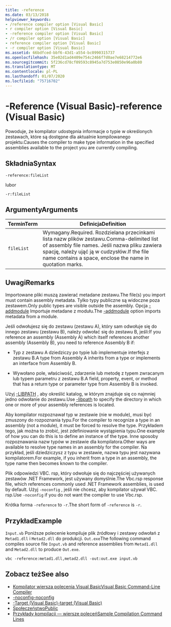 ```yaml
---
title: -reference
ms.date: 03/13/2018
helpviewer_keywords:
- /reference compiler option [Visual Basic]
- r compiler option [Visual Basic]
- -reference compiler option [Visual Basic]
- /r compiler option [Visual Basic]
- reference compiler option [Visual Basic]
- -r compiler option [Visual Basic]
ms.assetid: 66bdfced-bbf6-43d1-a554-bc0990315737
ms.openlocfilehash: 35e02d1ad4409e754c2466f7d0ae7e68214772e6
ms.sourcegitcommit: 5f236cd78cf09593c8945a7d753e0850e96a0b80
ms.translationtype: MT
ms.contentlocale: pl-PL
ms.lasthandoff: 01/07/2020
ms.locfileid: "75716702"
---
```

# <a name="-reference-visual-basic"></a><span data-ttu-id="032a4-102">-Reference (Visual Basic)</span><span class="sxs-lookup"><span data-stu-id="032a4-102">-reference (Visual Basic)</span></span>
<span data-ttu-id="032a4-103">Powoduje, że kompilator udostępnia informacje o typie w określonych zestawach, które są dostępne dla aktualnie kompilowanego projektu.</span><span class="sxs-lookup"><span data-stu-id="032a4-103">Causes the compiler to make type information in the specified assemblies available to the project you are currently compiling.</span></span>  
  
## <a name="syntax"></a><span data-ttu-id="032a4-104">Składnia</span><span class="sxs-lookup"><span data-stu-id="032a4-104">Syntax</span></span>  
  
```console  
-reference:fileList  
```

<span data-ttu-id="032a4-105">lub</span><span class="sxs-lookup"><span data-stu-id="032a4-105">or</span></span>

```console
-r:fileList  
```  
  
## <a name="arguments"></a><span data-ttu-id="032a4-106">Argumenty</span><span class="sxs-lookup"><span data-stu-id="032a4-106">Arguments</span></span>  
  
|<span data-ttu-id="032a4-107">Termin</span><span class="sxs-lookup"><span data-stu-id="032a4-107">Term</span></span>|<span data-ttu-id="032a4-108">Definicja</span><span class="sxs-lookup"><span data-stu-id="032a4-108">Definition</span></span>|  
|---|---|  
|`fileList`|<span data-ttu-id="032a4-109">Wymagany.</span><span class="sxs-lookup"><span data-stu-id="032a4-109">Required.</span></span> <span data-ttu-id="032a4-110">Rozdzielana przecinkami lista nazw plików zestawu.</span><span class="sxs-lookup"><span data-stu-id="032a4-110">Comma-delimited list of assembly file names.</span></span> <span data-ttu-id="032a4-111">Jeśli nazwa pliku zawiera spację, należy ująć ją w cudzysłów.</span><span class="sxs-lookup"><span data-stu-id="032a4-111">If the file name contains a space, enclose the name in quotation marks.</span></span>|  
  
## <a name="remarks"></a><span data-ttu-id="032a4-112">Uwagi</span><span class="sxs-lookup"><span data-stu-id="032a4-112">Remarks</span></span>  
 <span data-ttu-id="032a4-113">Importowane pliki muszą zawierać metadane zestawu.</span><span class="sxs-lookup"><span data-stu-id="032a4-113">The file(s) you import must contain assembly metadata.</span></span> <span data-ttu-id="032a4-114">Tylko typy publiczne są widoczne poza zestawem.</span><span class="sxs-lookup"><span data-stu-id="032a4-114">Only public types are visible outside the assembly.</span></span> <span data-ttu-id="032a4-115">Opcja [-addmodule](../../../visual-basic/reference/command-line-compiler/addmodule.md) Importuje metadane z modułu.</span><span class="sxs-lookup"><span data-stu-id="032a4-115">The [-addmodule](../../../visual-basic/reference/command-line-compiler/addmodule.md) option imports metadata from a module.</span></span>  
  
 <span data-ttu-id="032a4-116">Jeśli odwołujesz się do zestawu (zestawu A), który sam odwołuje się do innego zestawu (zestawu B), należy odwołać się do zestawu B, jeśli:</span><span class="sxs-lookup"><span data-stu-id="032a4-116">If you reference an assembly (Assembly A) which itself references another assembly (Assembly B), you need to reference Assembly B if:</span></span>  
  
- <span data-ttu-id="032a4-117">Typ z zestawu A dziedziczy po typie lub implementuje interfejs z zestawu B.</span><span class="sxs-lookup"><span data-stu-id="032a4-117">A type from Assembly A inherits from a type or implements an interface from Assembly B.</span></span>  
  
- <span data-ttu-id="032a4-118">Wywołano pole, właściwość, zdarzenie lub metodę z typem zwracanym lub typem parametru z zestawu B.</span><span class="sxs-lookup"><span data-stu-id="032a4-118">A field, property, event, or method that has a return type or parameter type from Assembly B is invoked.</span></span>  
  
 <span data-ttu-id="032a4-119">Użyj [-LIBPATH](../../../visual-basic/reference/command-line-compiler/libpath.md) , aby określić katalog, w którym znajduje się co najmniej jedno odwołanie do zestawu.</span><span class="sxs-lookup"><span data-stu-id="032a4-119">Use [-libpath](../../../visual-basic/reference/command-line-compiler/libpath.md) to specify the directory in which one or more of your assembly references is located.</span></span>  
  
 <span data-ttu-id="032a4-120">Aby kompilator rozpoznawał typ w zestawie (nie w module), musi być zmuszony do rozpoznania typu.</span><span class="sxs-lookup"><span data-stu-id="032a4-120">For the compiler to recognize a type in an assembly (not a module), it must be forced to resolve the type.</span></span> <span data-ttu-id="032a4-121">Przykładem tego, jak można to zrobić, jest zdefiniowanie wystąpienia typu.</span><span class="sxs-lookup"><span data-stu-id="032a4-121">One example of how you can do this is to define an instance of the type.</span></span> <span data-ttu-id="032a4-122">Inne sposoby rozpoznawania nazw typów w zestawie dla kompilatora.</span><span class="sxs-lookup"><span data-stu-id="032a4-122">Other ways are available to resolve type names in an assembly for the compiler.</span></span> <span data-ttu-id="032a4-123">Na przykład, jeśli dziedziczysz z typu w zestawie, nazwa typu jest nazywana kompilatorem.</span><span class="sxs-lookup"><span data-stu-id="032a4-123">For example, if you inherit from a type in an assembly, the type name then becomes known to the compiler.</span></span>  
  
 <span data-ttu-id="032a4-124">Plik odpowiedzi VBC. rsp, który odwołuje się do najczęściej używanych zestawów .NET Framework, jest używany domyślnie.</span><span class="sxs-lookup"><span data-stu-id="032a4-124">The Vbc.rsp response file, which references commonly used .NET Framework assemblies, is used by default.</span></span> <span data-ttu-id="032a4-125">Użyj `-noconfig` , jeśli nie chcesz, aby kompilator używał VBC. rsp.</span><span class="sxs-lookup"><span data-stu-id="032a4-125">Use `-noconfig` if you do not want the compiler to use Vbc.rsp.</span></span>  
  
 <span data-ttu-id="032a4-126">Krótka forma `-reference` to `-r`.</span><span class="sxs-lookup"><span data-stu-id="032a4-126">The short form of `-reference` is `-r`.</span></span>  
  
## <a name="example"></a><span data-ttu-id="032a4-127">Przykład</span><span class="sxs-lookup"><span data-stu-id="032a4-127">Example</span></span>  
 <span data-ttu-id="032a4-128">`Input.vb` Poniższe polecenie kompiluje plik źródłowy i zestawy odwołań z `Metad1.dll` i `Metad2.dll` do produkcji. `Out.exe`</span><span class="sxs-lookup"><span data-stu-id="032a4-128">The following command compiles source file `Input.vb` and reference assemblies from `Metad1.dll` and `Metad2.dll` to produce `Out.exe`.</span></span>  
  
```console
vbc -reference:metad1.dll,metad2.dll -out:out.exe input.vb  
```  
  
## <a name="see-also"></a><span data-ttu-id="032a4-129">Zobacz też</span><span class="sxs-lookup"><span data-stu-id="032a4-129">See also</span></span>

- [<span data-ttu-id="032a4-130">Kompilator wiersza polecenia Visual Basic</span><span class="sxs-lookup"><span data-stu-id="032a4-130">Visual Basic Command-Line Compiler</span></span>](../../../visual-basic/reference/command-line-compiler/index.md)
- [<span data-ttu-id="032a4-131">-noconfig</span><span class="sxs-lookup"><span data-stu-id="032a4-131">-noconfig</span></span>](../../../visual-basic/reference/command-line-compiler/noconfig.md)
- [<span data-ttu-id="032a4-132">-Target (Visual Basic)</span><span class="sxs-lookup"><span data-stu-id="032a4-132">-target (Visual Basic)</span></span>](../../../visual-basic/reference/command-line-compiler/target.md)
- [<span data-ttu-id="032a4-133">Społeczeństwo</span><span class="sxs-lookup"><span data-stu-id="032a4-133">Public</span></span>](../../../visual-basic/language-reference/modifiers/public.md)
- [<span data-ttu-id="032a4-134">Przykłady kompilacji — wiersze poleceń</span><span class="sxs-lookup"><span data-stu-id="032a4-134">Sample Compilation Command Lines</span></span>](../../../visual-basic/reference/command-line-compiler/sample-compilation-command-lines.md)
